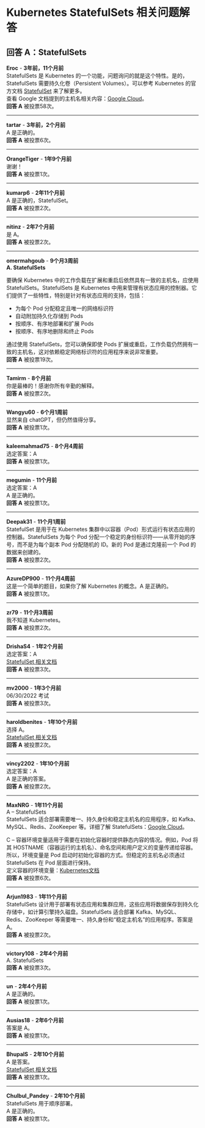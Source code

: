 # Kubernetes StatefulSets 相关问题解答
  
  ## 回答 A：StatefulSets
  
  **Eroc** - **3年前，11个月前**    
  StatefulSets 是 Kubernetes 的一个功能，问题询问的就是这个特性。是的，StatefulSets 需要持久化卷（Persistent Volumes）。可以参考 Kubernetes 的官方文档 [StatefulSet](https://kubernetes.io/docs/concepts/workloads/controllers/statefulset/) 来了解更多。    
  查看 Google 文档提到的主机名相关内容：[Google Cloud](https://cloud.google.com/kubernetes-engine/docs/concepts/statefulset)。  
  **回答 A** 被投票58次。
  
  ---
  
  **tartar** - **3年前，2个月前**    
  A 是正确的。  
  **回答 A** 被投票6次。
  
  ---
  
  **OrangeTiger** - **1年9个月前**    
  谢谢！  
  **回答 A** 被投票1次。
  
  ---
  
  **kumarp6** - **2年11个月前**    
  A 是正确的，StatefulSet。  
  **回答 A** 被投票2次。
  
  ---
  
  **nitinz** - **2年7个月前**    
  是 A。  
  **回答 A** 被投票2次。
  
  ---
  
  **omermahgoub** - **9个月3周前**  
  **A. StatefulSets**
    
  要确保 Kubernetes 中的工作负载在扩展和重启后依然具有一致的主机名，应使用 StatefulSets。StatefulSets 是 Kubernetes 中用来管理有状态应用的控制器。它们提供了一些特性，特别是针对有状态应用的支持，包括：
  
  - 为每个 Pod 分配稳定且唯一的网络标识符
  - 自动附加持久化存储到 Pods
  - 按顺序、有序地部署和扩展 Pods
  - 按顺序、有序地删除和终止 Pods
    
  通过使用 StatefulSets，您可以确保即使 Pods 扩展或重启，工作负载仍然拥有一致的主机名，这对依赖稳定网络标识符的应用程序来说非常重要。  
  **回答 A** 被投票19次。
  
  ---
  
  **Tamirm** - **8个月前**    
  你是最棒的！感谢你所有辛勤的解释。  
  **回答 A** 被投票2次。
  
  ---
  
  **Wangyu60** - **6个月1周前**    
  显然来自 chatGPT，但仍然值得分享。  
  **回答 A** 被投票1次。
  
  ---
  
  **kaleemahmad75** - **8个月4周前**    
  选定答案：A  
  **回答 A** 被投票1次。
  
  ---
  
  **megumin** - **11个月前**    
  选定答案：A    
  A 是正确的。  
  **回答 A** 被投票1次。
  
  ---
  
  **Deepak31** - **11个月1周前**    
  StatefulSet 是用于在 Kubernetes 集群中以容器（Pod）形式运行有状态应用的控制器。StatefulSets 为每个 Pod 分配一个稳定的身份标识符——从零开始的序号，而不是为每个副本 Pod 分配随机的 ID。新的 Pod 是通过克隆前一个 Pod 的数据来创建的。  
  **回答 A** 被投票2次。
  
  ---
  
  **AzureDP900** - **11个月4周前**    
  这是一个简单的题目，如果你了解 Kubernetes 的概念。A 是正确的。  
  **回答 A** 被投票1次。
  
  ---
  
  **zr79** - **11个月3周前**    
  我不知道 Kubernetes。  
  **回答 A** 被投票2次。
  
  ---
  
  **DrishaS4** - **1年2个月前**    
  选定答案：A  
  [StatefulSet 相关文档](https://kubernetes.io/docs/concepts/workloads/controllers/statefulset/)  
  **回答 A** 被投票3次。
  
  ---
  
  **mv2000** - **1年3个月前**    
  06/30/2022 考试  
  **回答 A** 被投票3次。
  
  ---
  
  **haroldbenites** - **1年10个月前**    
  选择 A。  
  [StatefulSet 相关文档](https://kubernetes.io/docs/concepts/workloads/controllers/statefulset/)  
  **回答 A** 被投票2次。
  
  ---
  
  **vincy2202** - **1年10个月前**    
  选定答案：A    
  A 是正确的答案。  
  **回答 A** 被投票2次。
  
  ---
  
  **MaxNRG** - **1年11个月前**    
  A – StatefulSets    
  StatefulSets 适合部署需要唯一、持久身份和稳定主机名的应用程序，如 Kafka、MySQL、Redis、ZooKeeper 等。详细了解 StatefulSets：[Google Cloud](https://cloud.google.com/kubernetes-engine/docs/concepts/statefulset)。
    
  C – 容器环境变量适用于需要在初始化容器时提供静态内容的情况。例如，Pod 将其 HOSTNAME（容器运行的主机名）、命名空间和用户定义的变量传递给容器。所以，环境变量是 Pod 启动时初始化容器的方式。但稳定的主机名必须通过 StatefulSets 在 Pod 层面进行保持。    
  定义容器的环境变量：[Kubernetes文档](https://kubernetes.io/docs/tasks/inject-data-application/define-environment-variable-container/)  
  **回答 A** 被投票6次。
  
  ---
  
  **Arjun1983** - **1年11个月前**    
  StatefulSets 设计用于部署有状态应用和集群应用，这些应用将数据保存到持久化存储中，如计算引擎持久磁盘。StatefulSets 适合部署 Kafka、MySQL、Redis、ZooKeeper 等需要唯一、持久身份和“稳定主机名”的应用程序。答案是 A。  
  **回答 A** 被投票2次。
  
  ---
  
  **victory108** - **2年4个月前**    
  A. StatefulSets  
  **回答 A** 被投票3次。
  
  ---
  
  **un** - **2年4个月前**    
  A 是正确的。  
  **回答 A** 被投票1次。
  
  ---
  
  **Ausias18** - **2年6个月前**    
  答案是 A。  
  **回答 A** 被投票1次。
  
  ---
  
  **BhupalS** - **2年10个月前**    
  A 是答案。  
  [StatefulSet 相关文档](https://kubernetes.io/docs/concepts/workloads/controllers/statefulset/)  
  **回答 A** 被投票1次。
  
  ---
  
  **Chulbul_Pandey** - **2年10个月前**    
  StatefulSets 用于顺序部署。    
  A 是正确的。  
  **回答 A** 被投票1次。
  